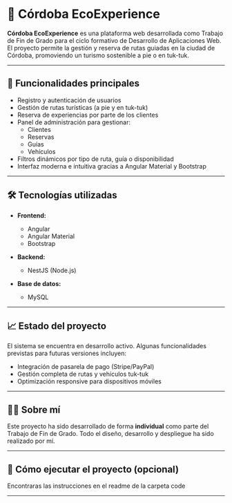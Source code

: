# 🌿 Córdoba EcoExperience

**Córdoba EcoExperience** es una plataforma web desarrollada como Trabajo de Fin de Grado para el ciclo formativo de Desarrollo de Aplicaciones Web. El proyecto permite la gestión y reserva de rutas guiadas en la ciudad de Córdoba, promoviendo un turismo sostenible a pie o en tuk-tuk.

---

## 🚀 Funcionalidades principales

- Registro y autenticación de usuarios
- Gestión de rutas turísticas (a pie y en tuk-tuk)
- Reserva de experiencias por parte de los clientes
- Panel de administración para gestionar:
  - Clientes
  - Reservas
  - Guías
  - Vehículos
- Filtros dinámicos por tipo de ruta, guía o disponibilidad
- Interfaz moderna e intuitiva gracias a Angular Material y Bootstrap

---

## 🛠️ Tecnologías utilizadas

- **Frontend:**
  - Angular
  - Angular Material
  - Bootstrap

- **Backend:**
  - NestJS (Node.js)

- **Base de datos:**
  - MySQL

---

## 📈 Estado del proyecto

El sistema se encuentra en desarrollo activo. Algunas funcionalidades previstas para futuras versiones incluyen:

- Integración de pasarela de pago (Stripe/PayPal)
- Gestión completa de rutas y vehículos tuk-tuk
- Optimización responsive para dispositivos móviles

---

## 👩‍💻 Sobre mí

Este proyecto ha sido desarrollado de forma **individual** como parte del Trabajo de Fin de Grado. Todo el diseño, desarrollo y despliegue ha sido realizado por mí.

---


## 🔧 Cómo ejecutar el proyecto (opcional)

Encontraras las instrucciones en el readme de la carpeta code

---



